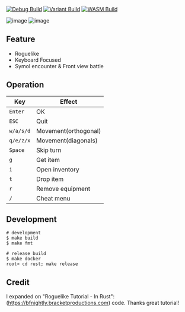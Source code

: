 [![Debug Build](https://github.com/kijimaD/digger_rs/actions/workflows/debug_build.yml/badge.svg)](https://github.com/kijimaD/digger_rs/actions/workflows/debug_build.yml)
[![Variant Build](https://github.com/kijimaD/digger_rs/actions/workflows/variant_build.yml/badge.svg)](https://github.com/kijimaD/digger_rs/actions/workflows/variant_build.yml)
[![WASM Build](https://github.com/kijimaD/digger_rs/actions/workflows/wasm_build.yml/badge.svg)](https://github.com/kijimaD/digger_rs/actions/workflows/wasm_build.yml)

![image](https://user-images.githubusercontent.com/11595790/187049845-d7276d98-d270-4e05-832c-5964da37d36d.png)
![image](https://user-images.githubusercontent.com/11595790/187049851-9f2661b4-d671-4ea1-94c9-a78d2227a719.png)

## Feature

- Roguelike
- Keyboard Focused
- Symol encounter & Front view battle

## Operation

| Key       | Effect               |
|-----------|----------------------|
| `Enter`   | OK                   |
| `ESC`     | Quit                 |
| `w/a/s/d` | Movement(orthogonal) |
| `q/e/z/x` | Movement(diagonals)  |
| `Space`   | Skip turn            |
| `g`       | Get item             |
| `i`       | Open inventory       |
| `t`       | Drop item            |
| `r`       | Remove equipment     |
| `/`       | Cheat menu           |

## Development

```shell
# development
$ make build
$ make fmt

# release build
$ make docker
root> cd rust; make release
```

## Credit

I expanded on "Roguelike Tutorial - In Rust": (https://bfnightly.bracketproductions.com) code. Thanks great tutorial!
